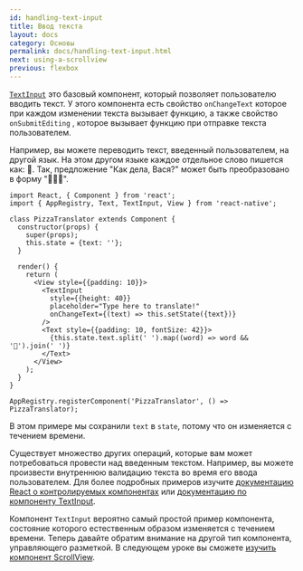 ```yaml
---
id: handling-text-input
title: Ввод текста
layout: docs
category: Основы
permalink: docs/handling-text-input.html
next: using-a-scrollview
previous: flexbox
---
```


[`TextInput`](/react-native/docs/textinput.html#content) это базовый компонент, который позволяет пользователю вводить текст. У этого компонента есть свойство `onChangeText` которое при каждом изменении текста вызывает функцию, а также свойство `onSubmitEditing` , которое вызывает функцию при отправке текста пользователем.

Например, вы можете переводить текст, введенный пользователем, на другой язык. На этом другом языке каждое отдельное слово пишется как: 🍕. Так, предложение "Как дела, Вася?" может быть преобразовано в форму "🍕🍕🍕".

```ReactNativeWebPlayer
import React, { Component } from 'react';
import { AppRegistry, Text, TextInput, View } from 'react-native';

class PizzaTranslator extends Component {
  constructor(props) {
    super(props);
    this.state = {text: ''};
  }

  render() {
    return (
      <View style={{padding: 10}}>
        <TextInput
          style={{height: 40}}
          placeholder="Type here to translate!"
          onChangeText={(text) => this.setState({text})}
        />
        <Text style={{padding: 10, fontSize: 42}}>
          {this.state.text.split(' ').map((word) => word && '🍕').join(' ')}
        </Text>
      </View>
    );
  }
}

AppRegistry.registerComponent('PizzaTranslator', () => PizzaTranslator);
```

В этом примере мы сохранили `text` в `state`, потому что он изменяется с течением времени.

Существует множество других операций, которые вам может потребоваться провести над введенным текстом. Например, вы можете произвести внутреннюю валидацию текста во время его ввода пользователем. Для более подробных примеров изучите [документацию React о контролируемых компонентах](https://facebook.github.io/react/docs/forms.html) или [документацию по компоненту TextInput](/react-native/docs/textinput.html).

Компонент `TextInput` вероятно самый простой пример компонента, состояние которого естественным образом изменяется с течением времени. Теперь давайте обратим внимание на другой тип компонента, управляющего разметкой. В следующем уроке вы сможете [изучить компонент ScrollView](/react-native/docs/using-a-scrollview.html).
